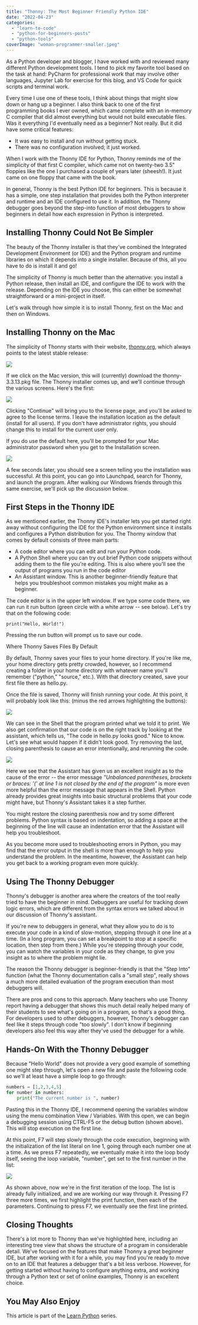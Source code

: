 ```yaml
---
title: "Thonny: The Most Beginner Friendly Python IDE"
date: "2022-04-23"
categories: 
  - "learn-to-code"
  - "python-for-beginners-posts"
  - "python-tools"
coverImage: "woman-programmer-smaller.jpeg"
---
```


As a Python developer and blogger, I have worked with and reviewed many different Python development tools. I tend to pick my favorite tool based on the task at hand: PyCharm for professional work that may involve other languages, Jupyter Lab for exercise for this blog, and VS Code for quick scripts and terminal work.

Every time I use one of these tools, I think about things that might slow down or hang up a beginner. I also think back to one of the first programming books I ever owned, which came complete with an in-memory C compiler that did almost everything but would not build executable files. Was it everything I'd eventually need as a beginner? Not really. But it did have some critical features:

- It was easy to install and run without getting stuck.
- There was no configuration involved; it just worked.

When I work with the Thonny IDE for Python, Thonny reminds me of the simplicity of that first C compiler, which came not on twenty-two 3.5" floppies like the one I purchased a couple of years later (sheesh!). It just came on one floppy that came with the book.

In general, Thonny is the best Python IDE for beginners. This is because it has a simple, one step installation that provides both the Python interpreter and runtime and an IDE configured to use it. In addition, the Thonny debugger goes beyond the step-into function of most debuggers to show beginners in detail how each expression in Python is interpreted.

## Installing Thonny Could Not Be Simpler

The beauty of the Thonny installer is that they've combined the Integrated Development Environment (or IDE) and the Python program and runtime libraries on which it depends into a single installer. Because of this, all you have to do is install it and go!

The simplicity of Thonny is much better than the alternative: you install a Python release, then install an IDE, and configure the IDE to work with the release. Depending on the IDE you choose, this can either be somewhat straightforward or a mini-project in itself.

Let's walk through how simple it is to install Thonny, first on the Mac and then on Windows.

## Installing Thonny on the Mac

The simplicity of Thonny starts with their website, [thonny.org](https://thonny.org/), which always points to the latest stable release:

![](/images/thonny-the-most-beginner-friendly-python-ide/image-4.png)

If we click on the Mac version, this will (currently) download the thonny-3.3.13.pkg file. The Thonny installer comes up, and we'll continue through the various screens. Here's the first:

![](/images/thonny-the-most-beginner-friendly-python-ide/image-6.png)

Clicking "Continue" will bring you to the license page, and you'll be asked to agree to the license terms. I leave the installation location as the default (install for all users). If you don't have administrator rights, you should change this to install for the current user only.

If you do use the default here, you'll be prompted for your Mac administrator password when you get to the Installation screen.

![](/images/thonny-the-most-beginner-friendly-python-ide/image-7.jpg)

A few seconds later, you should see a screen telling you the installation was successful. At this point, you can go into Launchpad, search for Thonny, and launch the program. After walking our Windows friends through this same exercise, we'll pick up the discussion below.

## First Steps in the Thonny IDE

As we mentioned earlier, the Thonny IDE's installer lets you get started right away without configuring the IDE for the Python environment since it installs and configures a Python distribution for you. The Thonny window that comes by default consists of three main parts:

- A code editor where you can edit and run your Python code.
- A Python Shell where you can try out brief Python code snippets without adding them to the file you're editing. This is also where you'll see the output of programs you run in the code editor
- An Assistant window. This is another beginner-friendly feature that helps you troubleshoot common mistakes you might make as a beginner.

The code editor is in the upper left window. If we type some code there, we can run it run button (green circle with a white arrow -- see below). Let's try that on the following code:

```
print("Hello, World!")
```

Pressing the run button will prompt us to save our code.

Where Thonny Saves Files By Default

By default, Thonny saves your files to your home directory. If you're like me, your home directory gets pretty crowded, however, so I recommend creating a folder in your home directory with whatever name you'll remember ("python," "source," etc.). With that directory created, save your first file there as hello.py.

Once the file is saved, Thonny will finish running your code. At this point, it will probably look like this: (minus the red arrows highlighting the buttons):

![](/images/thonny-the-most-beginner-friendly-python-ide/image-16.png)

We can see in the Shell that the program printed what we told it to print. We also get confirmation that our code is on the right track by looking at the assistant, which tells us, "The code in hello.py looks good." Nice to know. Let's see what would happen if it didn't look good. Try removing the last, closing parenthesis to cause an error intentionally, and rerunning the code.

![](/images/thonny-the-most-beginner-friendly-python-ide/image-17.png)

Here we see that the Assistant has given us an excellent insight as to the cause of the error -- the error message _"Unbalanced parentheses, brackets or braces: '(' at line 1 is not closed by the end of the program"_ is more even more helpful than the error message that appears in the Shell. Python already provides great insights into basic structural problems that your code might have, but Thonny's Assistant takes it a step further.

You might restore the closing parenthesis now and try some different problems. Python syntax is based on indentation, so adding a space at the beginning of the line will cause an indentation error that the Assistant will help you troubleshoot.

As you become more used to troubleshooting errors in Python, you may find that the error output in the shell is more than enough to help you understand the problem. In the meantime, however, the Assistant can help you get back to a working program even more quickly.

## Using The Thonny Debugger

Thonny's debugger is another area where the creators of the tool really tried to have the beginner in mind. Debuggers are useful for tracking down logic errors, which are different from the syntax errors we talked about in our discussion of Thonny's assistant.

If you're new to debuggers in general, what they allow you to do is to execute your code in a kind of slow-motion, stepping through it one line at a time. (In a long program, you can set a breakpoint to stop at a specific location, then step from there.) While you're stepping through your code, you can watch the variables in your code as they change, to give you insight as to where the problem might lie.

The reason the Thonny debugger is beginner-friendly is that the "Step Into" function (what the Thonny documentation calls a "small step", really shows a much more detailed evaluation of the program execution than most debuggers will.

There are pros and cons to this approach. Many teachers who use Thonny report having a debugger that shows this much detail really helped many of their students to see what's going on in a program, so that's a good thing. For developers used to other debuggers, however, Thonny's debugger can feel like it steps through code "too slowly". I don't know if beginning developers also feel this way after they've used the debugger for a while.

## Hands-On With the Thonny Debugger

Because "Hello World" does not provide a very good example of something one might step through, let's open a new file and paste the following code so we'll at least have a simple loop to go through:

```python
numbers = [1,2,3,4,5]
for number in numbers:
    print("The current number is ", number)
```

Pasting this in the Thonny IDE, I recommend opening the variables window using the menu combination View / Variables. With this open, we can begin a debugging session using CTRL-F5 or the debug button (shown above). This will stop execution on the first line.

At this point, F7 will step slowly through the code execution, beginning with the initialization of the list literal on line 1, going through each number one at a time. As we press F7 repeatedly, we eventually make it into the loop body itself, seeing the loop variable, "number", get set to the first number in the list:

![](/images/thonny-the-most-beginner-friendly-python-ide/image-18.png)

As shown above, now we're in the first iteration of the loop. The list is already fully initialized, and we are working our way through it. Pressing F7 three more times, we first highlight the print function, then each of the parameters. Continuing to press F7, we eventually see the first line printed.

## Closing Thoughts

There's a lot more to Thonny than we've highlighted here, including an interesting tree view that shows the structure of a program in considerable detail. We've focused on the features that make Thonny a great beginner IDE, but after working with it for a while, you may find you're ready to move on to an IDE that features a debugger that's a bit less verbose. However, for getting started without having to configure anything extra, and working through a Python text or set of online examples, Thonny is an excellent choice.

## You May Also Enjoy

This article is part of the [Learn Python](https://codesolid.com/learn-python/) series.
